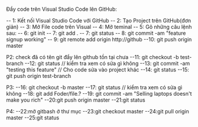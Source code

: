 Đẩy code trên Visual Studio Code lên GitHub:

-- 1: Kết nối Visual Studio Code với GitHub
-- 2: Tạo Project trên GitHub(đơn giản)
-- 3: Mở File code trên Visual
-- 4: Mở teminal
-- 5: Gõ những câu lệnh sau:
-- 6: git init
-- 7: git add .
-- 7: git status
-- 8: git commit -am "feature signup working"
-- 9: git remote add origin http://github
--10: git push origin master

P2:
check đã có tên git đẩy lên github tồn tại chưa
--11: git checkout -b test-branch
--12: git status // kiểm tra xem có sửa gì không
--13: git commit -am "testing this feature" // Cho code sửa vào project khác
--14: git status
--15: git push origin test-branch

P3:
--16: git checkout -b master
--17: git status // kiểm tra xem có sửa gì không
--18: git add Foder/file.? 
--19: git commit -am "Selling laptops doesn't make you rich"
--20:git push origin master
--21:git status

P4:
--22:mở gitbash ở thư mục
--23:git checkout master 
--24:git pull origin master
--25:git status
